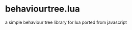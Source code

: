 behaviourtree.lua
=================

a simple behaviour tree library for lua ported from javascript
